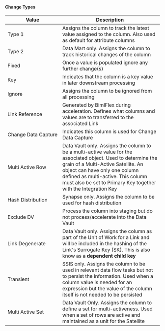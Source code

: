 #### Change Types

| Value               | Description |
| ------------------- | ----------- |
| Type 1              | Assigns the column to track the latest value assigned to the column.  Also used as default for attribute columns |
| Type 2              | Data Mart only.  Assigns the column to track historical changes of the column |
| Fixed               | Once a value is populated ignore any further change(s) |
| Key                 | Indicates that the column is a key value in later downstream processing |
| Ignore              | Assigns the column to be ignored from all processing |
| Link Reference      | Generated by BimlFlex during acceleration.  Defines what columns and values are to transferred to the associated Link |
| Change Data Capture | Indicates this column is used for Change Data Capture |
| Multi Active Row    | Data Vault only.  Assigns the column to be a multi-active value for the associated object.  Used to determine the grain of a Multi-Active Satellite.  An object can have only one column defined as multi-active. This column must also be set to Primary Key together with the Integration Key |
| Hash Distribution   | Synapse only.  Assigns the column to be used for hash distribution |
| Exclude DV          | Process the column into staging but do not process/accelerate into the Data Vault |
| Link Degenerate     | Data Vault only.  Assigns the column as part of the Unit of Work for a Link and will be included in the hashing of the Link's Surrogate Key (SK).  This is also know as a **dependent child key** |
| Transient           | SSIS only.  Assigns the column to be used in relevant data flow tasks but not to persist the information.  Used when a column value is needed for an expression but the value of the column itself is not needed to be persisted |
| Multi Active Set    | Data Vault Only.  Assigns the column to define a set for multi-activeness.  Used when a set of rows are active and maintained as a unit for the Satellite |
